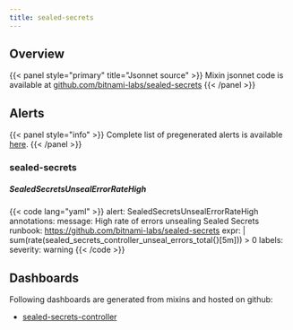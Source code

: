 ```yaml
---
title: sealed-secrets
---
```


## Overview



{{< panel style="primary" title="Jsonnet source" >}}
Mixin jsonnet code is available at [github.com/bitnami-labs/sealed-secrets](https://github.com/bitnami-labs/sealed-secrets/tree/master/contrib/prometheus-mixin)
{{< /panel >}}

## Alerts

{{< panel style="info" >}}
Complete list of pregenerated alerts is available [here](https://github.com/cloudalchemy/mixins/blob/master/manifests/sealed-secrets/alerts.yaml).
{{< /panel >}}

### sealed-secrets

##### SealedSecretsUnsealErrorRateHigh

{{< code lang="yaml" >}}
alert: SealedSecretsUnsealErrorRateHigh
annotations:
  message: High rate of errors unsealing Sealed Secrets
  runbook: https://github.com/bitnami-labs/sealed-secrets
expr: |
  sum(rate(sealed_secrets_controller_unseal_errors_total{}[5m])) > 0
labels:
  severity: warning
{{< /code >}}
 
## Dashboards
Following dashboards are generated from mixins and hosted on github:


- [sealed-secrets-controller](https://github.com/cloudalchemy/mixins/blob/master/manifests/sealed-secrets/dashboards/sealed-secrets-controller.json)

